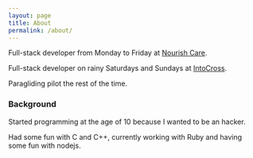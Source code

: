 ```yaml
---
layout: page
title: About
permalink: /about/
---
```


Full-stack developer from Monday to Friday at [Nourish Care](http://nourishcare.co.uk).

Full-stack developer on rainy Saturdays and Sundays at [IntoCross](http://intocross.com).

Paragliding pilot the rest of the time.

### Background

Started programming at the age of 10 because I wanted to be an hacker.

Had some fun with C and C++, currently working with Ruby and having some fun with nodejs.
